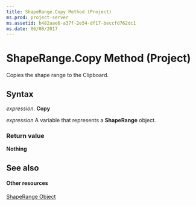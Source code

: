 ```yaml
---
title: ShapeRange.Copy Method (Project)
ms.prod: project-server
ms.assetid: b482aae6-a37f-2e54-df17-beccfd762dc1
ms.date: 06/08/2017
---
```



# ShapeRange.Copy Method (Project)
Copies the shape range to the Clipboard.

## Syntax

 _expression_. **Copy**

 _expression_ A variable that represents a **ShapeRange** object.


### Return value

 **Nothing**


## See also


#### Other resources


[ShapeRange Object](Project.shaperange.md)
